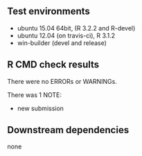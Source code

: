 ## Test environments
* ubuntu 15.04 64bit, (R 3.2.2 and R-devel)
* ubuntu 12.04 (on travis-ci), R 3.1.2
* win-builder (devel and release)

## R CMD check results
There were no ERRORs or WARNINGs. 

There was 1 NOTE:

* new submission

## Downstream dependencies
none 